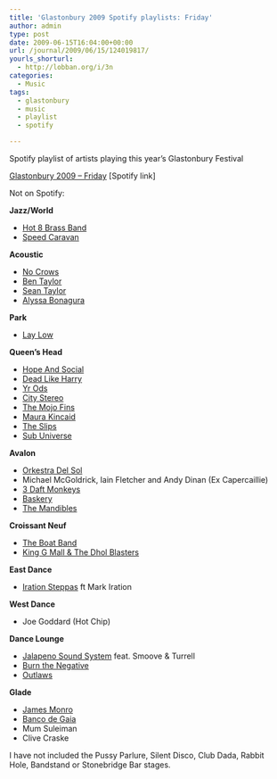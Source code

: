 ```yaml
---
title: 'Glastonbury 2009 Spotify playlists: Friday'
author: admin
type: post
date: 2009-06-15T16:04:00+00:00
url: /journal/2009/06/15/124019817/
yourls_shorturl:
  - http://lobban.org/i/3n
categories:
  - Music
tags:
  - glastonbury
  - music
  - playlist
  - spotify

---
```

Spotify playlist of artists playing this year’s Glastonbury Festival

[Glastonbury 2009 &#8211; Friday][1] [Spotify link]

Not on Spotify:

**Jazz/World**

  * [Hot 8 Brass Band][2]
  * [Speed Caravan][3]

**Acoustic**

  * [No Crows][4]
  * [Ben Taylor][5]
  * [Sean Taylor][6]
  * [Alyssa Bonagura][7]

**Park**

  * [Lay Low][8]

**Queen&#8217;s Head**

  * [Hope And Social][9]
  * [Dead Like Harry][10]
  * [Yr Ods][11]
  * [City Stereo][12]
  * [The Mojo Fins][13]
  * [Maura Kincaid][14]
  * [The Slips][15]
  * [Sub Universe][16]

**Avalon**

  * [Orkestra Del Sol][17]
  * Michael McGoldrick, Iain Fletcher and Andy Dinan (Ex Capercaillie)
  * [3 Daft Monkeys][18]
  * [Baskery][19]
  * [The Mandibles][20]

**Croissant Neuf**

  * [The Boat Band][21]
  * [King G Mall & The Dhol Blasters][22]

**East Dance**

  * [Iration Steppas][23] ft Mark Iration

**West Dance** 

  * Joe Goddard (Hot Chip)

**Dance Lounge**

  * [Jalapeno Sound System][24] feat. Smoove & Turrell
  * [Burn the Negative][25]
  * [Outlaws][26]

**Glade**

  * [James Monro][27]
  * [Banco de Gaia][28]
  * Mum Suleiman
  * Clive Craske

I have not included the Pussy Parlure, Silent Disco, Club Dada, Rabbit Hole, Bandstand or Stonebridge Bar stages.

 [1]: http://open.spotify.com/user/nonimage/playlist/6uTKUEbUkO47C00KFQ6pVV
 [2]: http://www.hot8brassband.com/
 [3]: http://www.myspace.com/mehdihaddabthespeedcaravan
 [4]: http://nocrows.net/
 [5]: http://www.myspace.com/bentaylorofficial
 [6]: http://www.seantaylorsongs.com/
 [7]: http://www.myspace.com/alyssabonaguramusic
 [8]: http://www.myspace.com/baralovisa
 [9]: http://www.myspace.com/hopeandsocial
 [10]: http://www.myspace.com/deadlikeharrymusic
 [11]: http://www.myspace.com/yrods
 [12]: http://www.myspace.com/citystereo
 [13]: http://www.myspace.com/themojofins
 [14]: http://www.myspace.com/maurakincaid
 [15]: http://www.myspace.com/theslipsmusic
 [16]: http://www.myspace.com/subuniverse
 [17]: http://www.myspace.com/orkestradelsol
 [18]: http://www.myspace.com/3daftmonkeys
 [19]: http://www.myspace.com/baskery
 [20]: http://www.myspace.com/themandibles
 [21]: http://www.myspace.com/themandibleshttp://www.myspace.com/boatbanduk
 [22]: http://www.myspace.com/thedholblasters
 [23]: http://www.myspace.com/irationsteppas
 [24]: http://www.myspace.com/jalapenosoundsystem
 [25]: http://www.myspace.com/burnthenegative
 [26]: http://www.myspace.com/theoutlawdjs
 [27]: http://www.myspace.com/djjamesmonro
 [28]: http://www.myspace.com/bancodegaia